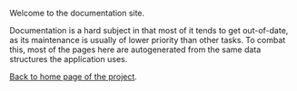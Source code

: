 Welcome to the documentation site.

Documentation is a hard subject in that most of it tends to get out-of-date, as its
maintenance is usually of lower priority than other tasks. To combat this, most of the
pages here are autogenerated from the same data structures the application uses.

[Back to home page of the project](https://github.com/function61/passitron).
